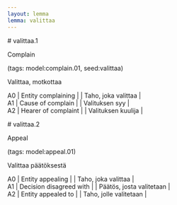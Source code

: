```yaml
---
layout: lemma
lemma: valittaa
---
```


<div class="sense">
# <span class="sensename">valittaa.1</span>

<span class="description">Complain</span>

(tags: model:complain.01, seed:valittaa)

<span class="description">Valittaa, motkottaa</span>

A0 | Entity complaining |   | Taho, joka valittaa |  
A1 | Cause of complain |   | Valituksen syy |  
A2 | Hearer of complaint |   | Valituksen kuulija |  

</div>

<div class="sense">
# <span class="sensename">valittaa.2</span>

<span class="description">Appeal</span>

(tags: model:appeal.01)

<span class="description">Valittaa päätöksestä</span>

A0 | Entity appealing |   | Taho, joka valittaa |  
A1 | Decision disagreed with |   | Päätös, josta valitetaan |  
A2 | Entity appealed to |   | Taho, jolle valitetaan |  

</div>

